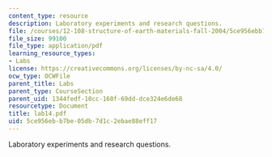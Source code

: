```yaml
---
content_type: resource
description: Laboratory experiments and research questions.
file: /courses/12-108-structure-of-earth-materials-fall-2004/5ce956ebb7be05db7d1c2ebae88eff17_lab14.pdf
file_size: 99100
file_type: application/pdf
learning_resource_types:
- Labs
license: https://creativecommons.org/licenses/by-nc-sa/4.0/
ocw_type: OCWFile
parent_title: Labs
parent_type: CourseSection
parent_uid: 1344fedf-10cc-160f-69dd-dce324e6de68
resourcetype: Document
title: lab14.pdf
uid: 5ce956eb-b7be-05db-7d1c-2ebae88eff17
---
```

Laboratory experiments and research questions.